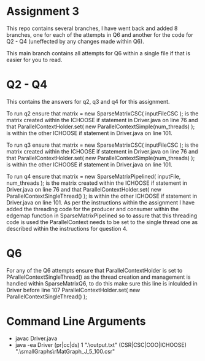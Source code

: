# Assignment 3

This repo contains several branches, I have went back and added 8 branches, one for each of the attempts in Q6 and another for the code for Q2 - Q4 (uneffected by any changes made within Q6). 

This main branch contains all attempts for Q6 within a single file if that is easier for you to read.

# Q2 - Q4

This contains the answers for q2, q3 and q4 for this assignment.

To run q2 ensure that matrix = new SparseMatrixCSC( inputFileCSC ); is the matrix created within the ICHOOSE if statement in Driver.java on line 76 and that ParallelContextHolder.set( new ParallelContextSimple(num_threads) ); is within the other ICHOOSE if statement in Driver.java on line 101.

To run q3 ensure that matrix = new SparseMatrixCSC( inputFileCSC ); is the matrix created within the ICHOOSE if statement in Driver.java on line 76 and that ParallelContextHolder.set( new ParallelContextSimple(num_threads) ); is within the other ICHOOSE if statement in Driver.java on line 101.

To run q4 ensure that matrix = new SparseMatrixPipelined( inputFile, num_threads ); is the matrix created within the ICHOOSE if statement in Driver.java on line 76 and that ParallelContextHolder.set( new ParallelContextSingleThread() ); is within the other ICHOOSE if statement in Driver.java on line 101.
As per the instructions within the assignment I have added the threading code for the producer and consumer within the edgemap function in SparseMatrixPipelined so to assure that this threading code is used the ParallelContext needs to be set to the single thread one as described within the instructions for question 4.

# Q6

For any of the Q6 attempts ensure that ParallelContextHolder is set to PArallelContextSingleThread() as the thread creation and management is handled within SparseMatrixQ6, to do this make sure this line is inlculded in Driver before line 107 ParallelContextHolder.set( new ParallelContextSingleThread() );

# Command Line Arguments

- javac Driver.java
- java -ea Driver (pr|cc|ds) 1 ".\output.txt" (CSR|CSC|COO|ICHOOSE) ".\smallGraphs\rMatGraph_J_5_100.csr"